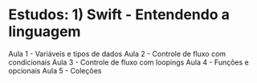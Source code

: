 # Estudos: 1) Swift - Entendendo a linguagem

Aula 1 - Variáveis e tipos de dados
Aula 2 - Controle de fluxo com condicionais
Aula 3 - Controle de fluxo com loopings
Aula 4 - Funções e opcionais
Aula 5 - Coleções
